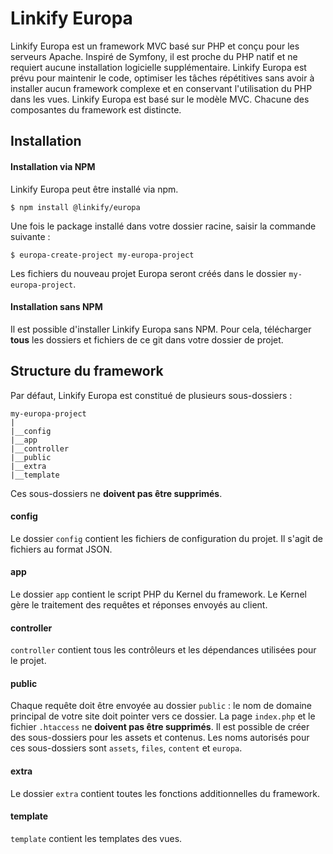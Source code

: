# Linkify Europa
Linkify Europa est un framework MVC basé sur PHP et conçu pour les serveurs Apache. Inspiré de Symfony, il est proche du PHP natif et ne requiert aucune installation logicielle supplémentaire.
Linkify Europa est prévu pour maintenir le code, optimiser les tâches répétitives sans avoir à installer aucun framework complexe et en conservant l'utilisation du PHP dans les vues. Linkify Europa est basé sur le modèle MVC. Chacune des composantes du framework est distincte.

## Installation
#### Installation via NPM
Linkify Europa peut être installé via npm.
```
$ npm install @linkify/europa
```
Une fois le package installé dans votre dossier racine, saisir la commande suivante :
```
$ europa-create-project my-europa-project
```
Les fichiers du nouveau projet Europa seront créés dans le dossier `my-europa-project`.

#### Installation sans NPM
Il est possible d'installer Linkify Europa sans NPM. Pour cela, télécharger __tous__ les dossiers et fichiers de ce git dans votre dossier de projet.

## Structure du framework
Par défaut, Linkify Europa est constitué de plusieurs sous-dossiers :
```
my-europa-project
|
|__config
|__app
|__controller
|__public
|__extra
|__template
```
Ces sous-dossiers ne __doivent pas être supprimés__.

#### config
Le dossier `config` contient les fichiers de configuration du projet.
Il s'agit de fichiers au format JSON.

#### app
Le dossier `app` contient le script PHP du Kernel du framework. Le Kernel gère le traitement des requêtes et réponses envoyés au client.

#### controller
`controller` contient tous les contrôleurs et les dépendances utilisées pour le projet.

#### public
Chaque requête doit être envoyée au dossier `public` : le nom de domaine principal de votre site doit pointer vers ce dossier. La page `index.php` et le fichier `.htaccess` ne __doivent pas être supprimés__. Il est possible de créer des sous-dossiers pour les assets et contenus. Les noms autorisés pour ces sous-dossiers sont `assets`, `files`, `content` et `europa`.

#### extra
Le dossier `extra` contient toutes les fonctions additionnelles du framework.

#### template
`template` contient les templates des vues.
